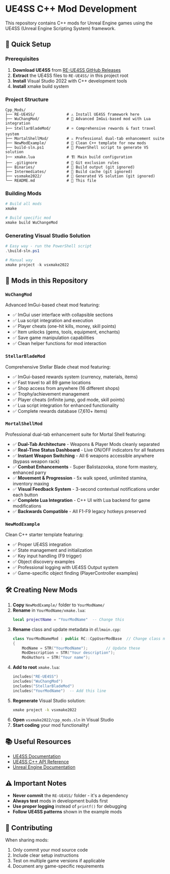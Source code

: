 # UE4SS C++ Mod Development

This repository contains C++ mods for Unreal Engine games using the UE4SS (Unreal Engine Scripting System) framework.

## 🚀 **Quick Setup**

### Prerequisites
1. **Download UE4SS** from [RE-UE4SS GitHub Releases](https://github.com/UE4SS-RE/RE-UE4SS/releases)
2. **Extract** the UE4SS files to `RE-UE4SS/` in this project root
3. **Install** Visual Studio 2022 with C++ development tools
4. **Install** xmake build system

### Project Structure
```
Cpp_Mods/
├── RE-UE4SS/              # ⚠️ Install UE4SS framework here
├── WuChangMod/            # 🎯 Advanced ImGui-based mod with Lua integration
├── StellarBladeMod/       # ⭐ Comprehensive rewards & fast travel system
├── MortalShellMod/        # ⚔️ Professional dual-tab enhancement suite
├── NewModExample/         # 📝 Clean C++ template for new mods
├── build-sln.ps1          # 🔧 PowerShell script to generate VS solution
├── xmake.lua              # 🏗️ Main build configuration
├── .gitignore             # 📝 Git exclusion rules
├── Binaries/              # 🚫 Build output (git ignored)
├── Intermediates/         # 🚫 Build cache (git ignored)
├── vsxmake2022/           # 🚫 Generated VS solution (git ignored)
└── README.md              # 📖 This file
```

### Building Mods
```bash
# Build all mods
xmake

# Build specific mod
xmake build WuChangeMod
```

### Generating Visual Studio Solution
```powershell
# Easy way - run the PowerShell script
.\build-sln.ps1

# Manual way
xmake project -k vsxmake2022
```

## 📁 **Mods in this Repository**

### `WuChangMod`
Advanced ImGui-based cheat mod featuring:
- ✅ ImGui user interface with collapsible sections
- ✅ Lua script integration and execution
- ✅ Player cheats (one-hit kills, money, skill points)
- ✅ Item unlocks (gems, tools, equipment, enchants)
- ✅ Save game manipulation capabilities
- ✅ Clean helper functions for mod interaction

### `StellarBladeMod`
Comprehensive Stellar Blade cheat mod featuring:
- ✅ ImGui-based rewards system (currency, materials, items)
- ✅ Fast travel to all 89 game locations
- ✅ Shop access from anywhere (16 different shops)
- ✅ Trophy/achievement management
- ✅ Player cheats (infinite jump, god mode, skill points)
- ✅ Lua script integration for enhanced functionality
- ✅ Complete rewards database (7,610+ items)

### `MortalShellMod`
Professional dual-tab enhancement suite for Mortal Shell featuring:
- ✅ **Dual-Tab Architecture** - Weapons & Player Mods cleanly separated
- ✅ **Real-Time Status Dashboard** - Live ON/OFF indicators for all features
- ✅ **Instant Weapon Switching** - All 6 weapons accessible anywhere (bypass weapon rack)
- ✅ **Combat Enhancements** - Super Balistazooka, stone form mastery, enhanced parry
- ✅ **Movement & Progression** - 5x walk speed, unlimited stamina, inventory maxing
- ✅ **Visual Feedback System** - 3-second contextual notifications under each button
- ✅ **Complete Lua Integration** - C++ UI with Lua backend for game modifications
- ✅ **Backwards Compatible** - All F1-F9 legacy hotkeys preserved

### `NewModExample` 
Clean C++ starter template featuring:
- ✅ Proper UE4SS integration
- ✅ State management and initialization
- ✅ Key input handling (F9 trigger)
- ✅ Object discovery examples
- ✅ Professional logging with UE4SS Output system
- ✅ Game-specific object finding (PlayerController examples)

## 🛠 **Creating New Mods**

1. **Copy** `NewModExample/` folder to `YourModName/`
2. **Rename** in `YourModName/xmake.lua`:
   ```lua
   local projectName = "YourModName"  -- Change this
   ```
3. **Rename** class and update metadata in `dllmain.cpp`:
   ```cpp
   class YourModNameMod : public RC::CppUserModBase  // Change class name
   {
       ModName = STR("YourModName");        // Update these
       ModDescription = STR("Your description");
       ModAuthors = STR("Your name");
   ```
4. **Add to root** `xmake.lua`:
   ```lua
   includes("RE-UE4SS")
   includes("WuChangMod")
   includes("StellarBladeMod") 
   includes("YourModName")  -- Add this line
   ```
5. **Regenerate** Visual Studio solution:
   ```bash
   xmake project -k vsxmake2022
   ```
6. **Open** `vsxmake2022/cpp_mods.sln` in Visual Studio
7. **Start coding** your mod functionality!

## 📚 **Useful Resources**

- [UE4SS Documentation](https://docs.ue4ss.com/)
- [UE4SS C++ API Reference](https://docs.ue4ss.com/dev/cpp-api.html)
- [Unreal Engine Documentation](https://docs.unrealengine.com/)

## ⚠️ **Important Notes**

- **Never commit** the `RE-UE4SS/` folder - it's a dependency
- **Always test** mods in development builds first
- **Use proper logging** instead of `printf()` for debugging
- **Follow UE4SS patterns** shown in the example mods

## 🤝 **Contributing**

When sharing mods:
1. Only commit your mod source code
2. Include clear setup instructions
3. Test on multiple game versions if applicable
4. Document any game-specific requirements